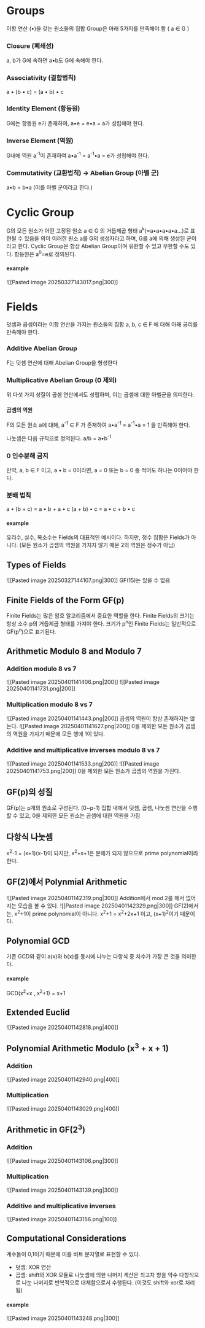 # Groups
이항 연산 (•)을 갖는 원소들의 집합
Group은 아래 5가지를 만족해야 함 ( a ∈ G )
### Closure (폐쇄성)
a, b가 G에 속하면 a•b도 G에 속해야 한다.
### Associativity (결합법칙)
a • (b • c) = (a • b) • c
### Identity Element (항등원)
G에는 항등원 e가 존재하여,  a•e = e•a = a가 성립해야 한다.
### Inverse Element (역원)
G내에 역원 a<sup>-1</sup>이 존재하여 a•a<sup>-1</sup> = a<sup>-1</sup>•a = e가 성립해야 한다.
### Commutativity (교환법칙) -> Abelian Group (아벨 군)
a•b = b•a (이를 아벨 군이라고 한다.)
# Cyclic Group
G의 모든 원소가 어떤 고정된 원소 a ∈ G 의 거듭제곱 형태 a<sup>k</sup>(=a•a•a•a•a...)로 표현될 수 있음을 의미
이러한 원소 a를 G의 생성자라고 하며, G를 a에 의해 생성된 군이라고 한다.
Cyclic Group은 항상 Abelian Group이며 유한할 수 있고 무한할 수도 있다.
항등원은 a<sup>0</sup>=e로 정의된다.
#### example
![[Pasted image 20250327143017.png|300]]
# Fields
덧셈과 곱셈이라는 이항 연산을 가지는 원소들의 집합
a, b, c ∈ F 에 대해 아래 공리를 만족해야 한다.
### Additive Abelian Group
F는 덧셈 연산에 대해 Abelian Group을 형성한다
### Multiplicative Abelian Group (0 제외)
위 다섯 가지 성질이 곱셈 연산에서도 성립하며, 이는 곱셈에 대한 아벨군을 의미한다.
#### 곱셈의 역원
F의 모든 원소 a에 대해, a<sup>-1</sup> ∈ F 가 존재하여 
a•a<sup>-1</sup> = a<sup>-1</sup>•a = 1
을 만족해야 한다.

나눗셈은 다음 규칙으로 정의된다.
a/b = a•b<sup>-1</sup>
### 0 인수분해 금지
만약, a, b ∈ F 이고, a • b = 0이라면, 
a = 0 또는 b = 0 중 적어도 하나는 0이어야 한다.
### 분배 법칙
a • (b + c) = a • b + a • c
(a + b) • c = a • c + b • c
#### example
유리수, 실수, 복소수는 Fields의 대표적인 예시이다.
하지만, 정수 집합은 Fields가 아니다. (모든 원소가 곱셈의 역원을 가지지 않기 때문 2의 역원은 정수가 아님)
## Types of Fields
![[Pasted image 20250327144107.png|300]]
GF(15)는 있을 수 없음
## Finite Fields of the Form GF(p)
Finite Fields는 많은 암호 알고리즘에서 중요한 역할을 한다.
Finite Fields의 크기는 항상 소수 p의 거듭제곱 형태를 가져야 한다.
크기가 p<sup>n</sup>인 Finite Fields는 일반적으로 GF(p<sup>n</sup>)으로 표기된다.
## Arithmetic Modulo 8 and Modulo 7
### Addition modulo 8 vs 7
![[Pasted image 20250401141406.png|200]]
![[Pasted image 20250401141731.png|200]]
### Multiplication modulo 8 vs 7
![[Pasted image 20250401141443.png|200]]
곱셈의 역원이 항상 존재하지는 않는다.
![[Pasted image 20250401141627.png|200]]
0을 제외한 모든 원소가 곱셈의 역원을 가지기 때문에 모든 행에 1이 있다.
### Additive and multiplicative inverses modulo 8 vs 7
![[Pasted image 20250401141533.png|200]]
![[Pasted image 20250401141753.png|200]]
0을 제외한 모든 원소가 곱셈의 역원을 가진다.
## GF(p)의 성질
GF(p)는 p개의 원소로 구성된다. (0~p-1)
집합 내에서 덧셈, 곱셈, 나눗셈 연산을 수행할 수 있고, 0을 제외한 모든 원소는 곱셈에 대한 역원을 가짐
## 다항식 나눗셈
x<sup>2</sup>-1 = (x+1)(x-1)이 되지만, x<sup>2</sup>+x+1은 분해가 되지 않으므로 prime polynomial이라 한다.
## GF(2)에서 Polynmial Arithmetic
![[Pasted image 20250401142319.png|300]]
Addition에서 mod 2를 해서 없어지는 모습을 볼 수 있다.
![[Pasted image 20250401142329.png|300]]
GF(2)에서는, x<sup>2</sup>+1이 prime polynomial이 아니다.
x<sup>2</sup>+1 = x<sup>2</sup>+2x+1 이고, (x+1)<sup>2</sup>이기 때문이다.
## Polynomial GCD
기존 GCD와 같이 a(x)와 b(x)를 동시에 나누는 다항식 중 차수가 가장 큰 것을 의미한다.
#### example
GCD(x<sup>2</sup>+x , x<sup>2</sup>+1) = x+1
## Extended Euclid
![[Pasted image 20250401142818.png|400]]
## Polynomial Arithmetic Modulo (x<sup>3</sup> + x + 1)
### Addition
![[Pasted image 20250401142940.png|400]]
### Multiplication
![[Pasted image 20250401143029.png|400]]
## Arithmetic in GF(2<sup>3</sup>)
### Addition
![[Pasted image 20250401143106.png|300]]
### Multiplication
![[Pasted image 20250401143139.png|300]]
### Additive and multiplicative inverses
![[Pasted image 20250401143156.png|100]]
## Computational Considerations
계수들이 0,1이기 때문에 이를 비트 문자열로 표현할 수 있다.
- 덧셈: XOR 연산
- 곱셈: shift와 XOR
모듈로 나눗셈에 의한 나머지 계산은 최고차 항을 약수 다항식으로 나눈 나머지로 반복적으로 대체함으로서 수행된다. (이것도 shift와 xor로 처리됨)
#### example
![[Pasted image 20250401143248.png|300]]

